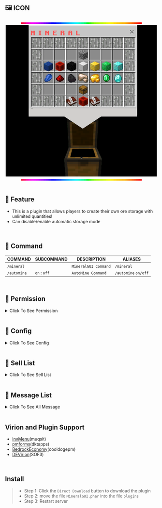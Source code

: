 ## 🖼️ ICON
<div align="center">
<img src="https://github.com/Clickedtran/MineralGUI/blob/Master/icon.gif">
<br>

<img src="https://github.com/Clickedtran/MineralGUI/blob/Master/mineral.jpg" align="center">
<br>

<img src="https://github.com/Clickedtran/MineralGUI/blob/Master/icon.gif">
</div>
<br>

## 📖 Feature
- This is a plugin that allows players to create their own ore storage with unlimited quantities!
- Can disable/enable automatic storage mode
<br>

## 💬 Command
| **COMMAND** | **SUBCOMMAND** | **DESCRIPTION** |**ALIASES**|
| -- | -- | -- | -- |
| `/mineral`  |                | `MineralGUI Command` | `/mineral` |
| `/automine`  | `on` : `off`   | `AutoMine Command` | `/automine` `on/off` |
<br>

## 📝 Permission
<details>
<summary>Click To See Permission</summary>
  
- Use `mineralgui.command` to allows the player to open the `MineralGUI`
- Use `mineralgui.command.automine` to allows the player to turn on/off automatic mode on `MineralGUI`
</details>
<br>

## 💾 Config
<details>
<summary>Click To See Config</summary>
  
```yaml
---
economy:
 provider: bedrockeconomy
...
```
</details>
<br>

## 📜 Sell List
<details>
<summary>Click To See Sell List</summary>
  
```yaml
---
cobblestone: "2.0"
lapis: "5.0"
redstone: "3.0"
coal: "2.0"
raw_iron: "4.0"
raw_gold: "4.0"
diamond: "7.0"
emerald: "8.0"
lapis_block: "45.0"
redstone_block: "27.0"
coal_block: "18.0"
iron_block: "36"
gold_block: "36.0"
diamond_block: "63.0"
emerald_block: "72.0"

multip: 1 #Please do not set to 0, let it be 1 or other number, ALWAYS NOT SET TO 0
...
```
</details>
<br>

## 📑 Message List
<details>
<summary>Click To See All Message</summary>
  
```yaml
---
prefix: "§l§a[ §bMINERALGUI §a] "

menu:
 name: "§l§cM I N E R A L G U I"
 list_ore: "§l§a===§bLIST OF ALL YOUR ORE§a===\n§9＞ §bCOBBLESTONE: §d{cobblestone}\n§9＞ §bLAPIS: §d{lapis}\n§9＞ §bCOAL: §d{coal}\n§9＞ §bREDSTONE: §d{redstone}\n§9＞ §bIRON RAW: §d{iron_ore}\n§9＞ §bGOLD RAW: §d{gold_ore}\n§9＞ §bDIAMOND: §d{diamond}\n§9＞ §bEMERALD: §d{emerald}"
 list_block: "§l§a===§bLIST OF ALL YOUR BLOCK§a===\n§9＞ §bCOBBLESTONE: §d{cobblestone}\n§9＞ §bLAPIS BLOCK: §d{lapis_block}\n§9＞ §bCOAL_BLOCK: §d{coal_block}\n§9＞ §bREDSTONE: §d{redstone_block}\n§9＞ §bIRON BLOCK: §d{iron_block}\n§9＞ §bGOLD BLOCK: §d{gold_block}\n§9＞ §bDIAMOND BLOCK: §d{diamond_block}\n§9＞ §bEMERAL BLOCK: §d{emerald_block}"
 exit: "§l§cEXIT"
 back: "§l§cBack Menu"

add_successfully: "§l§aYou have deposited §9{amount} §ainto Mineral"
add_fail: "§l§cYou don't have enough in your inventory"

withdraw_successfully: "§l§aYou have withdraw §9{amount}§a from Mineral"
withdraw_fail: "§l§cYou don't have enough in your mineral!"
 
sell-message: "§l§aYou have successfully sold all the ore in your inventory, the amount: §9{total_price}§l§a has been added to your account!"

Inventory-Full: "§l§cYour inventory is full, please try again"
...
```
</details>
<br>

## Virion and Plugin Support
- [InvMenu](https://github.com/muqsit/InvMenu)(muqsit)
- [pmforms](https://github.com/dktapps-pm-pl/pmforms)(dktapps)
- [BedrockEconomy](https://github.com/cooldogepm/BedrockEconomy)(cooldogepm)
- [DEVirion](https://github.com/poggit/devirion)(SOF3)
<br>

## Install
>- Step 1: Click the `Direct Download` button to download the plugin
>- Step 2: move the file `MineralGUI.phar` into the file `plugins`
>- Step 3: Restart server

